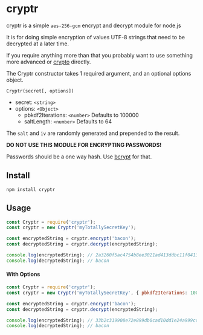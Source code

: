 # cryptr

cryptr is a simple `aes-256-gcm` encrypt and decrypt module for node.js

It is for doing simple encryption of values UTF-8 strings that need to be decrypted at a later time.

If you require anything more than that you probably want to use something more advanced or [crypto](https://nodejs.org/api/crypto.html) directly.

The Cryptr constructor takes 1 required argument, and an optional options object.

`Cryptr(secret[, options])`

-   secret: `<string>`
-   options: `<Object>`
    -   pbkdf2Iterations: `<number>` Defaults to 100000
    -   saltLength: `<number>` Defaults to 64

The `salt` and `iv` are randomly generated and prepended to the result.

**DO NOT USE THIS MODULE FOR ENCRYPTING PASSWORDS!**

Passwords should be a one way hash. Use [bcrypt](https://npmjs.org/package/bcrypt) for that.

## Install

`npm install cryptr`

## Usage

```javascript
const Cryptr = require('cryptr');
const cryptr = new Cryptr('myTotallySecretKey');

const encryptedString = cryptr.encrypt('bacon');
const decryptedString = cryptr.decrypt(encryptedString);

console.log(encryptedString); // 2a3260f5ac4754b8ee3021ad413ddbc11f04138d01fe0c5889a0dd7b4a97e342a4f43bb43f3c83033626a76f7ace2479705ec7579e4c151f2e2196455be09b29bfc9055f82cdc92a1fe735825af1f75cfb9c94ad765c06a8abe9668fca5c42d45a7ec233f0
console.log(decryptedString); // bacon
```

#### With Options

```javascript
const Cryptr = require('cryptr');
const cryptr = new Cryptr('myTotallySecretKey', { pbkdf2Iterations: 10000, saltLength: 10 });

const encryptedString = cryptr.encrypt('bacon');
const decryptedString = cryptr.decrypt(encryptedString);

console.log(encryptedString); // 33b2c319908e72e899db0cad10dd1e24a999cd4922d64c6fbe261020f97ed4fdfe07124268df34bae00ee09f9d91a7
console.log(decryptedString); // bacon
```
